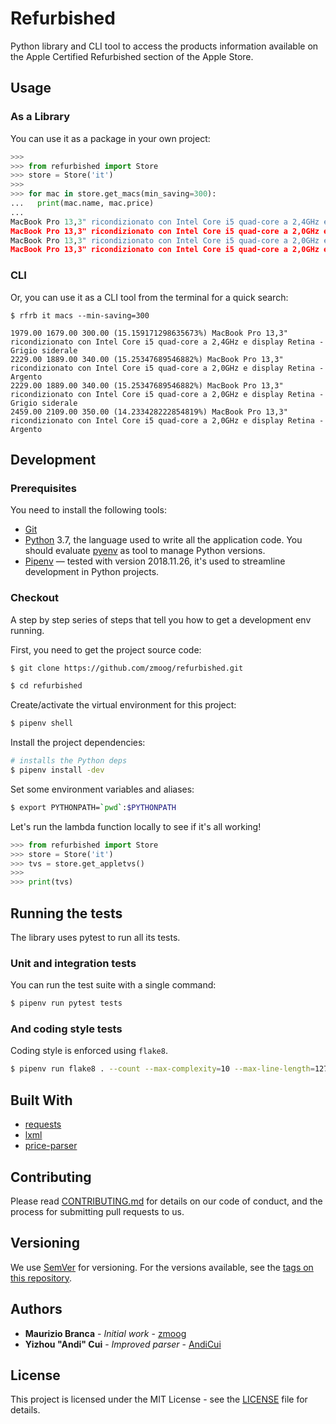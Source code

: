# Refurbished

Python library and CLI tool to access the products information available on the Apple Certified Refurbished section of the Apple Store.

## Usage

### As a Library

You can use it as a package in your own project:
```python
>>>
>>> from refurbished import Store
>>> store = Store('it')
>>>
>>> for mac in store.get_macs(min_saving=300):
...   print(mac.name, mac.price)
...
MacBook Pro 13,3" ricondizionato con Intel Core i5 quad‐core a 2,4GHz e display Retina - Grigio siderale 1679.00
MacBook Pro 13,3" ricondizionato con Intel Core i5 quad-core a 2,0GHz e display Retina - Argento 1889.00
MacBook Pro 13,3" ricondizionato con Intel Core i5 quad‐core a 2,0GHz e display Retina - Grigio siderale 1889.00
MacBook Pro 13,3" ricondizionato con Intel Core i5 quad-core a 2,0GHz e display Retina - Argento 2109.00
```

### CLI

Or, you can use it as a CLI tool from the terminal for a quick search:

```shell
$ rfrb it macs --min-saving=300

1979.00 1679.00 300.00 (15.159171298635673%) MacBook Pro 13,3" ricondizionato con Intel Core i5 quad‐core a 2,4GHz e display Retina - Grigio siderale
2229.00 1889.00 340.00 (15.25347689546882%) MacBook Pro 13,3" ricondizionato con Intel Core i5 quad-core a 2,0GHz e display Retina - Argento
2229.00 1889.00 340.00 (15.25347689546882%) MacBook Pro 13,3" ricondizionato con Intel Core i5 quad‐core a 2,0GHz e display Retina - Grigio siderale
2459.00 2109.00 350.00 (14.233428222854819%) MacBook Pro 13,3" ricondizionato con Intel Core i5 quad-core a 2,0GHz e display Retina - Argento
```

## Development
### Prerequisites

You need to install the following tools:

* [Git](https://git-scm.com)
* [Python](https://www.python.org) 3.7, the language used to write all the application code. You should evaluate [pyenv](https://github.com/pyenv/pyenv#installation) as tool to manage Python versions.
* [Pipenv](https://pipenv.kennethreitz.org/en/latest/) — tested with version 2018.11.26, it's used to streamline development in Python projects.


### Checkout

A step by step series of steps that tell you how to get a development env running.

First, you need to get the project source code:

```bash
$ git clone https://github.com/zmoog/refurbished.git

$ cd refurbished
```

Create/activate the virtual environment for this project:

```bash
$ pipenv shell
```


Install the project dependencies:

```bash
# installs the Python deps
$ pipenv install -dev
```


Set some environment variables and aliases:

```bash
$ export PYTHONPATH=`pwd`:$PYTHONPATH 
```

Let's run the lambda function locally to see if it's all working!

```python
>>> from refurbished import Store
>>> store = Store('it')
>>> tvs = store.get_appletvs()
>>> 
>>> print(tvs)

```

## Running the tests

The library uses pytest to run all its tests.

### Unit and integration tests

You can run the test suite with a single command:

```bash
$ pipenv run pytest tests
```

### And coding style tests

Coding style is enforced using `flake8`.

```bash
$ pipenv run flake8 . --count --max-complexity=10 --max-line-length=127 --statistics
```



## Built With

* [requests](https://requests.readthedocs.io/en/master/)
* [lxml](https://lxml.de)
* [price-parser](https://github.com/scrapinghub/price-parser)


## Contributing

Please read [CONTRIBUTING.md](https://gist.github.com/zmoog/76aef48ad9d9faa096c41c7b16f2fc7c) for details on our code of conduct, and the process for submitting pull requests to us.

## Versioning

We use [SemVer](http://semver.org/) for versioning. For the versions available, see the [tags on this repository](https://github.com/your/project/tags). 

## Authors

* **Maurizio Branca** - *Initial work* - [zmoog](https://github.com/zmoog)
* **Yizhou "Andi" Cui** - *Improved parser* - [AndiCui](https://github.com/AndiCui)

## License

This project is licensed under the MIT License - see the [LICENSE](LICENSE) file for details.

